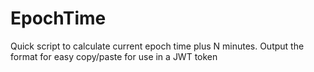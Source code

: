 # EpochTime

Quick script to calculate current epoch time plus N minutes.
Output the format for easy copy/paste for use in a JWT token

